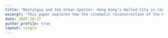 ```yaml
---
title: "Nostalgia and the Urban Specter: Hong Kong’s Walled City in Contemporary Cinema"
excerpt: "This paper explores how the cinematic reconstruction of the Kowloon Walled City reflects Hong Kong's shifting identity and postcolonial memory."
date: 2025-10-17
author_profile: true
layout: single
---
```





